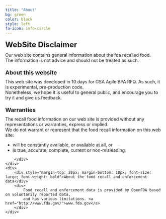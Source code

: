 ```yaml
---
title: "About"
bg: green
color: black
style: left
fa-icon: info-circle
---
```


<div id="disclaimer">
    <div style="text-align:left; margin-bottom:10px; font-size:x-large; font-weight:bold">WebSite Disclaimer</div>
    <div>
        Our web site contains general information about the fda recalled food.<br />
        The information is not advice and should not be treated as such.
    </div>
    <div>
        <div style="margin-top: 20px; margin-bottom: 10px; font-size: large; font-weight: bold">About this website</div>
        <div>
            This web site was developed in 10 days for GSA Agile BPA RFQ. As such, it is experimental, pre-production code.<br />
            Nonetheless, we hope it is useful to general public, and encourage you to try it and give us feedback.
        </div>
    </div>
    <div>
        <div style="margin-top: 20px; margin-bottom: 10px; font-size: large; font-weight: bold">Warranties</div>
        <div>
            <div>
                The recall food information on our web site is provided without any representations or warranties, express or implied.<br />
                We do not warrant or represent that the food recall information on this web site:
                <ul>
                    <li style="font-size:14px"> will be constantly available, or available at all, or</li>
                    <li style="font-size:14px"> is true, accurate, complete, current or non-misleading.</li>
                </ul>
            </div>

        </div>
    </div>
    <div>
        <div style="margin-top: 20px; margin-bottom: 10px; font-size: large; font-weight: bold">About the food recall and enforcement data</div>
        <div>
            Food recall and enforcement data is provided by OpenFDA based on voluntarily reported data,
            and has various limitations. <a href="http://www.fda.gov/">www.fda.gov</a>
        </div>
    </div>
</div>